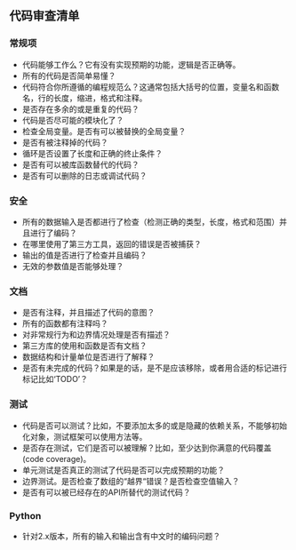 ## 代码审查清单
### 常规项
 - 代码能够工作么？它有没有实现预期的功能，逻辑是否正确等。
 - 所有的代码是否简单易懂？
 - 代码符合你所遵循的编程规范么？这通常包括大括号的位置，变量名和函数名，行的长度，缩进，格式和注释。
 - 是否存在多余的或是重复的代码？
 - 代码是否尽可能的模块化了？
 - 检查全局变量。是否有可以被替换的全局变量？
 - 是否有被注释掉的代码？
 - 循环是否设置了长度和正确的终止条件？
 - 是否有可以被库函数替代的代码？
 - 是否有可以删除的日志或调试代码？

### 安全
 - 所有的数据输入是否都进行了检查（检测正确的类型，长度，格式和范围）并且进行了编码？
 - 在哪里使用了第三方工具，返回的错误是否被捕获？
 - 输出的值是否进行了检查并且编码？
 - 无效的参数值是否能够处理？

### 文档
 - 是否有注释，并且描述了代码的意图？
 - 所有的函数都有注释吗？
 - 对非常规行为和边界情况处理是否有描述？
 - 第三方库的使用和函数是否有文档？
 - 数据结构和计量单位是否进行了解释？
 - 是否有未完成的代码？如果是的话，是不是应该移除，或者用合适的标记进行标记比如‘TODO’？

### 测试
 - 代码是否可以测试？比如，不要添加太多的或是隐藏的依赖关系，不能够初始化对象，测试框架可以使用方法等。
 - 是否存在测试，它们是否可以被理解？比如，至少达到你满意的代码覆盖(code coverage)。
 - 单元测试是否真正的测试了代码是否可以完成预期的功能？
 - 边界测试。是否检查了数组的“越界“错误？是否检查空值输入？
 - 是否有可以被已经存在的API所替代的测试代码？
 
 ### Python
  - 针对2.x版本，所有的输入和输出含有中文时的编码问题？
